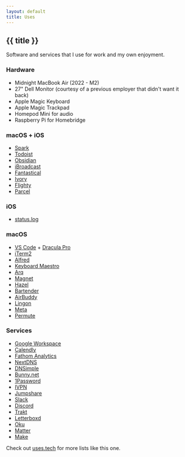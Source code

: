 ```yaml
---
layout: default
title: Uses
---
```


<h2
  class="m-0 text-xl font-black leading-tight tracking-normal dark:text-gray-200 md:text-2xl mb-2"
>
  {{ title }}
</h2>

Software and services that I use for work and my own enjoyment.

<h3 className="text-xl font-extrabold leading-9 tracking-tight text-gray-900 dark:text-gray-100 sm:text-2xl sm:leading-10 md:text-4xl md:leading-14">Hardware</h3>

- Midnight MacBook Air (2022 - M2)
- 27" Dell Monitor (courtesy of a previous employer that didn't want it back)
- Apple Magic Keyboard
- Apple Magic Trackpad
- Homepod Mini for audio
- Raspberry Pi for Homebridge

<h3 className="text-xl font-extrabold leading-9 tracking-tight text-gray-900 dark:text-gray-100 sm:text-2xl sm:leading-10 md:text-4xl md:leading-14">macOS + iOS</h3>

- [Spark](https://sparkmailapp.com)
- [Todoist](https://todoist.com)
- [Obsidian](https://obsidian.md)
- [iBroadcast](https://ibroadcast.com)
- [Fantastical](https://flexibits.com/)
- [Ivory](https://tapbots.com/ivory)
- [Flighty](https://www.flightyapp.com)
- [Parcel](https://parcelapp.net)

<h3 className="text-xl font-extrabold leading-9 tracking-tight text-gray-900 dark:text-gray-100 sm:text-2xl sm:leading-10 md:text-4xl md:leading-14">iOS</h3>

- [status.log](https://apps.apple.com/ca/app/status-log/id6444921793)

<h3 className="text-xl font-extrabold leading-9 tracking-tight text-gray-900 dark:text-gray-100 sm:text-2xl sm:leading-10 md:text-4xl md:leading-14">macOS</h3>

- [VS Code](https://code.visualstudio.com) + [Dracula Pro](https://draculatheme.com/pro)
- [iTerm2](https://iterm2.com)
- [Alfred](https://alfredapp.com)
- [Keyboard Maestro](https://www.keyboardmaestro.com/)
- [Arq](https://www.arqbackup.com)
- [Magnet](https://magnet.crowdcafe.com)
- [Hazel](https://www.noodlesoft.com)
- [Bartender](https://www.macbartender.com)
- [AirBuddy](https://v2.airbuddy.app)
- [Lingon](https://www.peterborgapps.com/lingon)
- [Meta](https://www.nightbirdsevolve.com/meta)
- [Permute](https://software.charliemonroe.net/permute)

<h3 className="text-xl font-extrabold leading-9 tracking-tight text-gray-900 dark:text-gray-100 sm:text-2xl sm:leading-10 md:text-4xl md:leading-14">Services</h3>

- <a href="https://referworkspace.app.goo.gl/7BYo" onclick="fathom.trackGoal('EWREAPNX', 0)">Google Workspace</a>
- [Calendly](https://calendly.com)
- <a href="https://usefathom.com/ref/EGXCON" onclick="fathom.trackGoal('EWREAPNX', 0)">Fathom Analytics</a>
- <a href="https://nextdns.io/?from=m56mt3z6" onclick="fathom.trackGoal('CG4FNTCN', 0)">NextDNS</a>
- <a href="https://dnsimple.com/r/3a7cbb9e15df8f" onclick="fathom.trackGoal('MFQVXQQ9', 0)">DNSimple</a>
- <a href="https://bunny.net?ref=3kd0m6d30v" onclick="fathom.trackGoal('EIQ2NE4V', 0)">Bunny.net</a>
- [1Password](https://1password.com)
- [IVPN](https://www.ivpn.net)
- [Jumpshare](https://jumpshare.com)
- [Slack](http://slack.com)
- [Discord](http://discord.com)
- [Trakt](https://trakt.tv)
- [Letterboxd](https://letterboxd.com)
- [Oku](https://oku.club)
- [Matter](https://getmatter.com)
- [Make](https://make.com/en/)

Check out [uses.tech](https://uses.tech) for more lists like this one.
